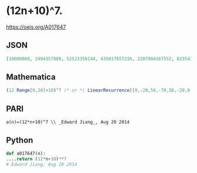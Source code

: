 # \(12n\+10\)^7\.
https://oeis.org/A017647
## JSON
```JSON
[10000000, 2494357888, 52523350144, 435817657216, 2207984167552, 8235430000000, 24928547056768, 64847759419264, 150363025899136, 318547390056832, 627485170000000, 1164175380274048, 2054210978157184]
```
## Mathematica
```Mathematica
(12 Range[0,20]+10)^7 (* or *) LinearRecurrence[{8,-28,56,-70,56,-28,8,-1},{10000000,2494357888,52523350144,435817657216,2207984167552,8235430000000,24928547056768,64847759419264},20] (* _Harvey P. Dale_, Nov 29 2022 *)
```
## PARI
```PARI
a(n)=(12*n+10)^7 \\ _Edward Jiang_, Aug 20 2014
```
## Python
```Python
def a017647(n):
....return (12*n+10)**7
# Edward Jiang, Aug 20 2014
```
